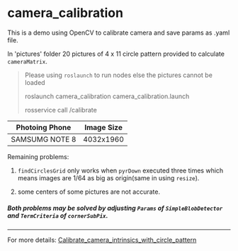 # camera_calibration
This is a demo using OpenCV to calibrate camera and save params as .yaml file.

In 'pictures' folder 20 pictures of 4 x 11 circle pattern provided to calculate `cameraMatrix`.

>Please using `roslaunch` to run nodes else the pictures cannot be loaded
>
>roslaunch camera_calibration camera_calibration.launch
>
>rosservice call /calibrate

|Photoing Phone|Image Size|
|-|-|
|SAMSUMG NOTE 8|4032x1960|

Remaining problems:
1. `findCirclesGrid` only works when `pyrDown` executed three times which means images are 1/64 as big as origin(same  in using `resize`).

2. some centers of some pictures are not accurate.
##### Both problems may be solved by adjusting `Params` of `SimpleBlobDetector` and `TermCriteria` of `cornerSubPix`.


---------
For more details: [Calibrate_camera_intrinsics_with_circle_pattern](https://github.com/SsisyphusTao/camera_calibration/blob/master/Calibrate_camera_intrinsics_with_circle_pattern.pdf)
